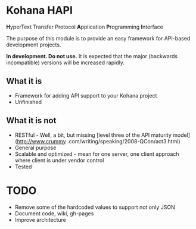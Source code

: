 # Kohana HAPI

**H**yperText Transfer Protocol **A**pplication **P**rogramming **I**nterface

The purpose of this module is to provide an easy framework for API-based development projects.

**In development. Do not use.** It is expected that the major (backwards incompatible) versions will be increased rapidly.

## What it is

* Framework for adding API support to your Kohana project
* Unfinished

## What it is not

* RESTful - Well, a bit, but missing [level three of the API maturity model](http://www.crummy
.com/writing/speaking/2008-QCon/act3.html)
* General purpose
* Scalable and optimized - mean for one server, one client approach where client is under vendor control
* Tested

# TODO

* Remove some of the hardcoded values to support not only JSON
* Document code, wiki, gh-pages
* Improve architecture